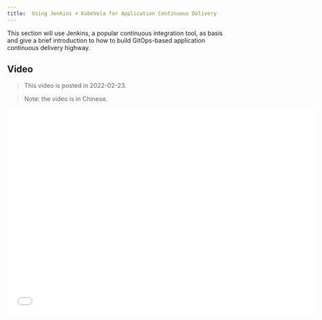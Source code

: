 ```yaml
---
title:  Using Jenkins + KubeVela for Application Continuous Delivery
---
```


This section will use Jenkins, a popular continuous integration tool, as basis and give a brief introduction to how to build GitOps-based application continuous delivery highway.

## Video

> This video is posted in 2022-02-23.

> Note: the video is in Chinese.

<iframe height="480" width="720" src="//player.bilibili.com/player.html?aid=809353964&bvid=BV1A34y1k756&cid=515003117&page=1&high_quality=1" scrolling="no" border="0" frameborder="no" framespacing="0" allowfullscreen="true"> </iframe>

